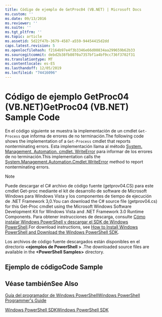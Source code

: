 ```yaml
---
title: Código de ejemplo de GetProc04 (VB.NET) | Microsoft Docs
ms.custom: ''
ms.date: 09/13/2016
ms.reviewer: ''
ms.suite: ''
ms.tgt_pltfrm: ''
ms.topic: article
ms.assetid: 5d22f47b-3679-4587-a559-94454415d2dd
caps.latest.revision: 5
ms.openlocfilehash: f2164b97e4f3b3346e66d00834aa299659b62b33
ms.sourcegitcommit: debd2b38fb8070a7357bf1a4bf9cc736f3702f31
ms.translationtype: MT
ms.contentlocale: es-ES
ms.lasthandoff: 12/05/2019
ms.locfileid: "74416096"
---
```

# <a name="getproc04-vbnet-sample-code"></a><span data-ttu-id="309c8-102">Código de ejemplo GetProc04 (VB.NET)</span><span class="sxs-lookup"><span data-stu-id="309c8-102">GetProc04 (VB.NET) Sample Code</span></span>

<span data-ttu-id="309c8-103">En el código siguiente se muestra la implementación de un cmdlet `Get-Process` que informa de errores de no terminación.</span><span class="sxs-lookup"><span data-stu-id="309c8-103">The following code shows the implementation of a `Get-Process` cmdlet that reports nonterminating errors.</span></span> <span data-ttu-id="309c8-104">Esta implementación llama al método [System. Management. Automation. cmdlet. WriteError](/dotnet/api/System.Management.Automation.Cmdlet.WriteError) para informar de los errores de no terminación.</span><span class="sxs-lookup"><span data-stu-id="309c8-104">This implementation calls the [System.Management.Automation.Cmdlet.WriteError](/dotnet/api/System.Management.Automation.Cmdlet.WriteError) method to report nonterminating errors.</span></span>

> [!NOTE]
> <span data-ttu-id="309c8-105">Puede descargar el C# archivo de código fuente (getprov04.CS) para este cmdlet Get-proc mediante el kit de desarrollo de software de Microsoft Windows para Windows Vista y los componentes de tiempo de ejecución de .NET Framework 3,0.</span><span class="sxs-lookup"><span data-stu-id="309c8-105">You can download the C# source file (getprov04.cs) for this Get-Proc cmdlet using the Microsoft Windows Software Development Kit for Windows Vista and .NET Framework 3.0 Runtime Components.</span></span> <span data-ttu-id="309c8-106">Para obtener instrucciones de descarga, consulte [Cómo instalar Windows PowerShell y descargar el SDK de Windows PowerShell](/powershell/scripting/developer/installing-the-windows-powershell-sdk).</span><span class="sxs-lookup"><span data-stu-id="309c8-106">For download instructions, see [How to Install Windows PowerShell and Download the Windows PowerShell SDK](/powershell/scripting/developer/installing-the-windows-powershell-sdk).</span></span>
>
> <span data-ttu-id="309c8-107">Los archivos de código fuente descargados están disponibles en el directorio **\<ejemplos de PowerShell >** .</span><span class="sxs-lookup"><span data-stu-id="309c8-107">The downloaded source files are available in the **\<PowerShell Samples>** directory.</span></span>

## <a name="code-sample"></a><span data-ttu-id="309c8-108">Ejemplo de código</span><span class="sxs-lookup"><span data-stu-id="309c8-108">Code Sample</span></span>

<!-- TODO!!!: review snippet reference  [!CODE [Msh_samplesgetproc04#GetProc04vball](Msh_samplesgetproc04#GetProc04vball)]  -->

## <a name="see-also"></a><span data-ttu-id="309c8-109">Véase también</span><span class="sxs-lookup"><span data-stu-id="309c8-109">See Also</span></span>

[<span data-ttu-id="309c8-110">Guía del programador de Windows PowerShell</span><span class="sxs-lookup"><span data-stu-id="309c8-110">Windows PowerShell Programmer's Guide</span></span>](./windows-powershell-programmer-s-guide.md)

[<span data-ttu-id="309c8-111">Windows PowerShell SDK</span><span class="sxs-lookup"><span data-stu-id="309c8-111">Windows PowerShell SDK</span></span>](../windows-powershell-reference.md)
